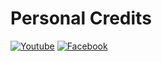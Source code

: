 # Personal Credits

[![Youtube](https://upload.wikimedia.org/wikipedia/commons/e/e1/Logo_of_YouTube_%282015-2017%29.svg)](https://www.youtube.com/@LearnMathWithTonyBM)
[![Facebook](https://upload.wikimedia.org/wikipedia/commons/5/51/Facebook_f_logo_%282019%29.svg)](https://www.facebook.com/LearnMathWithTonyBM)
